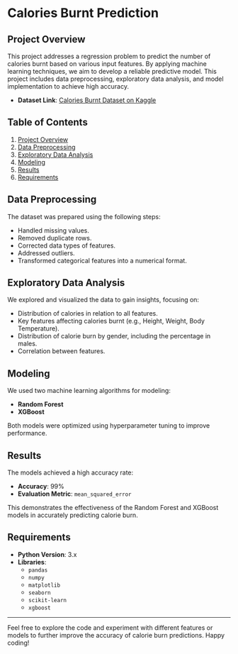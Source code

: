 # Calories Burnt Prediction

## Project Overview
This project addresses a regression problem to predict the number of calories burnt based on various input features. By applying machine learning techniques, we aim to develop a reliable predictive model. This project includes data preprocessing, exploratory data analysis, and model implementation to achieve high accuracy.

- **Dataset Link**: [Calories Burnt Dataset on Kaggle](https://www.kaggle.com/datasets/fmendes/fmendesdat263xdemos)

## Table of Contents
1. [Project Overview](#project-overview)
2. [Data Preprocessing](#data-preprocessing)
3. [Exploratory Data Analysis](#exploratory-data-analysis)
4. [Modeling](#modeling)
5. [Results](#results)
6. [Requirements](#requirements)

## Data Preprocessing
The dataset was prepared using the following steps:
- Handled missing values.
- Removed duplicate rows.
- Corrected data types of features.
- Addressed outliers.
- Transformed categorical features into a numerical format.

## Exploratory Data Analysis
We explored and visualized the data to gain insights, focusing on:
- Distribution of calories in relation to all features.
- Key features affecting calories burnt (e.g., Height, Weight, Body Temperature).
- Distribution of calorie burn by gender, including the percentage in males.
- Correlation between features.

## Modeling
We used two machine learning algorithms for modeling:
- **Random Forest**
- **XGBoost**

Both models were optimized using hyperparameter tuning to improve performance.

## Results
The models achieved a high accuracy rate:
- **Accuracy**: 99%
- **Evaluation Metric**: `mean_squared_error`

This demonstrates the effectiveness of the Random Forest and XGBoost models in accurately predicting calorie burn.

## Requirements
- **Python Version**: 3.x
- **Libraries**:
  - `pandas`
  - `numpy`
  - `matplotlib`
  - `seaborn`
  - `scikit-learn`
  - `xgboost`

---

Feel free to explore the code and experiment with different features or models to further improve the accuracy of calorie burn predictions. Happy coding!
